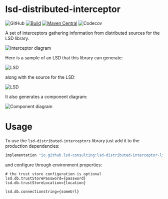# lsd-distributed-interceptor
![GitHub](https://img.shields.io/github/license/lsd-consulting/lsd-distributed-interceptors)
[![Build](https://github.com/lsd-consulting/lsd-distributed-interceptors/actions/workflows/macos-build.yml/badge.svg)](https://github.com/lsd-consulting/lsd-distributed-interceptors/actions/workflows/macos-build.yml)
[![Maven Central](https://img.shields.io/maven-central/v/io.github.lsd-consulting/lsd-distributed-interceptors.svg?label=Maven%20Central)](https://search.maven.org/search?q=g:%22io.github.lsd-consulting%22%20AND%20a:%22lsd-distributed-interceptors%22)
![Codecov](https://img.shields.io/codecov/c/github/io.github.lsd-consulting/lsd-distributed-interceptors)

A set of interceptors gathering information from distributed sources for the LSD library.

![Interceptor diagram](https://github.com/lsd-consulting/lsd-distributed-interceptors/blob/master/image/lsd-distributed-interceptor-library.png?raw=true)

Here is a sample of an LSD that this library can generate:

![LSD](https://github.com/lsd-consulting/lsd-distributed-interceptors/blob/master/image/lsd-example.png?raw=true)

along with the source for the LSD:

![LSD](https://github.com/lsd-consulting/lsd-distributed-interceptors/blob/master/image/lsd-source-example.png?raw=true)


It also generates a component diagram:

![Component diagram](https://github.com/lsd-consulting/lsd-distributed-interceptors/blob/master/image/lsd-component-diagram-example.png?raw=true)

# Usage

To use the `lsd-distributed-interceptors` library just add it to the production dependencies:

```groovy
implementation "io.github.lsd-consulting:lsd-distributed-interceptor-library:1.0.0"
```

and configure through environment properties:

```properties
# the trust store configuration is optional
lsd.db.trustStorePassword={password}
lsd.db.trustStoreLocation={location}

lsd.db.connectionstring={someUrl}
```
